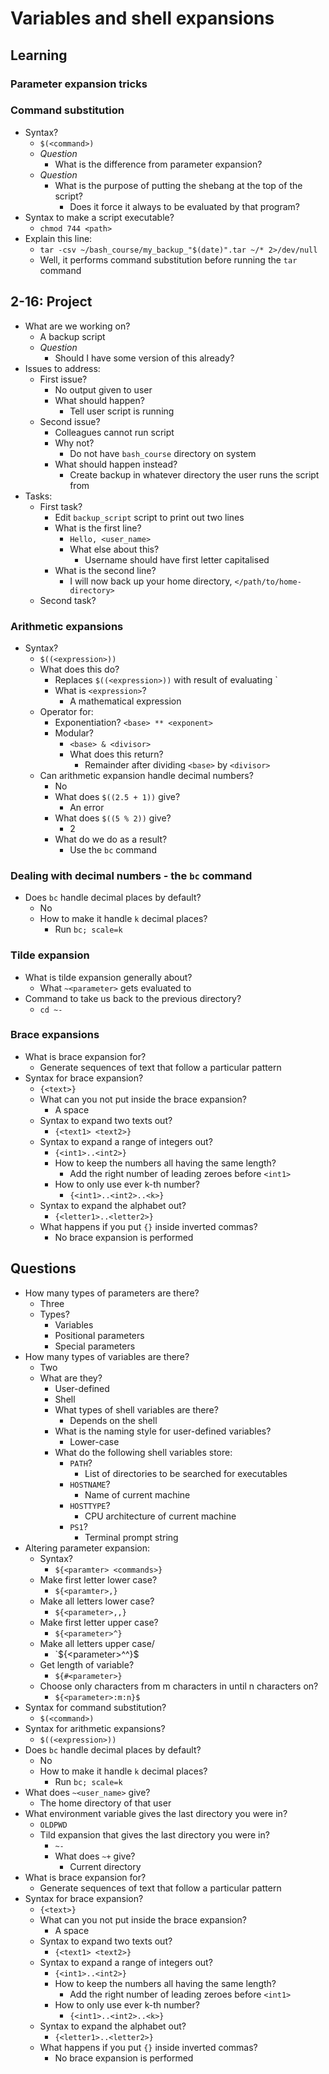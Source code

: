 # Variables and shell expansions

## Learning

### Parameter expansion tricks



### Command substitution

- Syntax?
  - `$(<command>)`
  - *Question*
    - What is the difference from parameter expansion?
  - *Question*
    - What is the purpose of putting the shebang at the top of the script?
      - Does it force it always to be evaluated by that program?
- Syntax to make a script executable?
  - `chmod 744 <path>`
- Explain this line:
  - `tar -csv ~/bash_course/my_backup_"$(date)".tar ~/* 2>/dev/null`
  - Well, it performs command substitution before running the `tar` command

## 2-16: Project

- What are we working on?
  - A backup script
  - *Question*
    - Should I have some version of this already?
- Issues to address:
  - First issue?
    - No output given to user
    - What should happen?
      - Tell user script is running
  - Second issue?
    - Colleagues cannot run script
    - Why not?
      - Do not have `bash_course` directory on system
    - What should happen instead?
      - Create backup in whatever directory the user runs the script from
- Tasks:
  - First task?
    - Edit `backup_script` script to print out two lines
    - What is the first line?
      - `Hello, <user_name>`
      - What else about this?
        - Username should have first letter capitalised
    - What is the second line?
      - I will now back up your home directory, `</path/to/home-directory>`
  - Second task?

### Arithmetic expansions

- Syntax?
  - `$((<expression>))`
  - What does this do?
    - Replaces `$((<expression>))` with result of evaluating `<expression>
    - What is `<expression>`?
      - A mathematical expression
  - Operator for:
    - Exponentiation?
      `<base> ** <exponent>`
    - Modular?
      - `<base> & <divisor>`
      - What does this return?
        - Remainder after dividing `<base>` by `<divisor>`
  - Can arithmetic expansion handle decimal numbers?
    - No
    - What does `$((2.5 + 1))` give?
      - An error
    - What does `$((5 % 2))` give?
      - 2
    - What do we do as a result?
      - Use the `bc` command

### Dealing with decimal numbers - the `bc` command

- Does `bc` handle decimal places by default?
  - No
  - How to make it handle `k` decimal places?
    - Run `bc; scale=k`

### Tilde expansion

- What is tilde expansion generally about?
  - What `~<parameter>` gets evaluated to
- Command to take us back to the previous directory?
  - `cd ~-`

### Brace expansions

- What is brace expansion for?
  - Generate sequences of text that follow a particular pattern
- Syntax for brace expansion?
  - `{<text>}`
  - What can you not put inside the brace expansion?
    - A space
  - Syntax to expand two texts out?
    - `{<text1> <text2>}`
  - Syntax to expand a range of integers out?
    - `{<int1>..<int2>}`
    - How to keep the numbers all having the same length?
      - Add the right number of leading zeroes before `<int1>`
    - How to only use ever k-th number?
      - `{<int1>..<int2>..<k>}`
  - Syntax to expand the alphabet out?
    - `{<letter1>..<letter2>}`
  - What happens if you put `{}` inside inverted commas?
    - No brace expansion is performed

## Questions

- How many types of parameters are there?
  - Three
  - Types?
    - Variables
    - Positional parameters
    - Special parameters
- How many types of variables are there?
  - Two
  - What are they?
    - User-defined
    - Shell
    - What types of shell variables are there?
      - Depends on the shell
    - What is the naming style for user-defined variables?
      - Lower-case
    - What do the following shell variables store:
      - `PATH`?
        - List of directories to be searched for executables
      - `HOSTNAME`? 
        - Name of current machine
      - `HOSTTYPE`?
        - CPU architecture of current machine
      - `PS1`?
        - Terminal prompt string
- Altering parameter expansion:
  - Syntax?
    - `${<paramter> <commands>}`
  - Make first letter lower case?
    - `${<paramter>,}`
  - Make all letters lower case?
    - `${<parameter>,,}`
  - Make first letter upper case?
    - `${<parameter>^}`
  - Make all letters upper case/
    - `${<parameter>^^}$
  - Get length of variable?
    - `${#<parameter>}`
  - Choose only characters from m characters in until n characters on?
    - `${<parameter>:m:n}$`
- Syntax for command substitution?
  - `$(<command>)`
- Syntax for arithmetic expansions?
  - `$((<expression>))`
- Does `bc` handle decimal places by default?
  - No
  - How to make it handle `k` decimal places?
    - Run `bc; scale=k`
- What does `~<user_name>` give?
  - The home directory of that user
- What environment variable gives the last directory you were in?
  - `OLDPWD`
  - Tild expansion that gives the last directory you were in?
    - `~-`
    - What does `~+` give?
      - Current directory
- What is brace expansion for?
  - Generate sequences of text that follow a particular pattern
- Syntax for brace expansion?
  - `{<text>}`
  - What can you not put inside the brace expansion?
    - A space
  - Syntax to expand two texts out?
    - `{<text1> <text2>}`
  - Syntax to expand a range of integers out?
    - `{<int1>..<int2>}`
    - How to keep the numbers all having the same length?
      - Add the right number of leading zeroes before `<int1>`
    - How to only use ever k-th number?
      - `{<int1>..<int2>..<k>}`
  - Syntax to expand the alphabet out?
    - `{<letter1>..<letter2>}`
  - What happens if you put `{}` inside inverted commas?
    - No brace expansion is performed